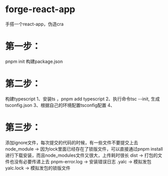 # forge-react-app
手搭一个react-app，伪造cra
# 第一步：
pnpm init 构建package.json

# 第二步：
构建typescript
1、安装ts ，pnpm add typescript
2、执行命令tsc --init, 生成tsconfig.json
3、根据自己的环境配置tsconfig配置
4、

# 第三步：
添加ignore文件，每次提交的代码的时候，有一些文件不要提交上去
node_module -> 因为lock里面已经存在了锁版文件，可以直接通过pnpm install 进行下载安装，而且node_modules文件又很大，上传耗时很长
dist -> 打包的文件也没有必要传递上去
pnpm-error.log -> 安装错误日志
.yalc -> 模拟发包
yalc.lock -> 模拟发包的锁版文件